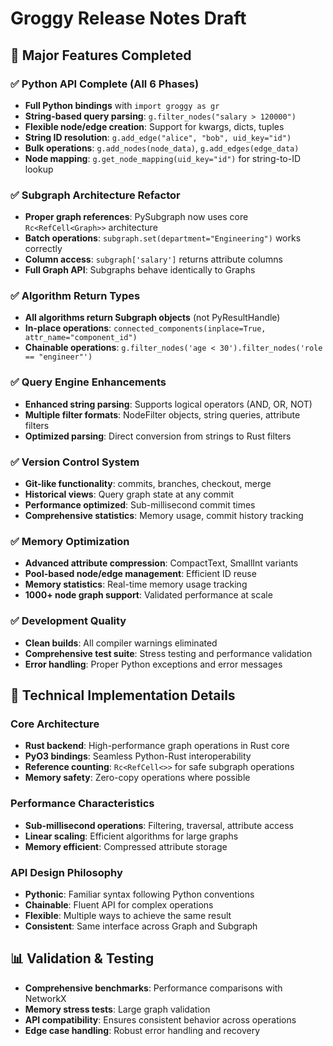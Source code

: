 # Groggy Release Notes Draft

## 🚀 Major Features Completed

### ✅ Python API Complete (All 6 Phases)
- **Full Python bindings** with `import groggy as gr`
- **String-based query parsing**: `g.filter_nodes("salary > 120000")`
- **Flexible node/edge creation**: Support for kwargs, dicts, tuples
- **String ID resolution**: `g.add_edge("alice", "bob", uid_key="id")`
- **Bulk operations**: `g.add_nodes(node_data)`, `g.add_edges(edge_data)`
- **Node mapping**: `g.get_node_mapping(uid_key="id")` for string-to-ID lookup

### ✅ Subgraph Architecture Refactor
- **Proper graph references**: PySubgraph now uses core `Rc<RefCell<Graph>>` architecture
- **Batch operations**: `subgraph.set(department="Engineering")` works correctly
- **Column access**: `subgraph['salary']` returns attribute columns
- **Full Graph API**: Subgraphs behave identically to Graphs

### ✅ Algorithm Return Types
- **All algorithms return Subgraph objects** (not PyResultHandle)
- **In-place operations**: `connected_components(inplace=True, attr_name="component_id")`
- **Chainable operations**: `g.filter_nodes('age < 30').filter_nodes('role == "engineer"')`

### ✅ Query Engine Enhancements
- **Enhanced string parsing**: Supports logical operators (AND, OR, NOT)
- **Multiple filter formats**: NodeFilter objects, string queries, attribute filters
- **Optimized parsing**: Direct conversion from strings to Rust filters

### ✅ Version Control System
- **Git-like functionality**: commits, branches, checkout, merge
- **Historical views**: Query graph state at any commit
- **Performance optimized**: Sub-millisecond commit times
- **Comprehensive statistics**: Memory usage, commit history tracking

### ✅ Memory Optimization
- **Advanced attribute compression**: CompactText, SmallInt variants
- **Pool-based node/edge management**: Efficient ID reuse
- **Memory statistics**: Real-time memory usage tracking
- **1000+ node graph support**: Validated performance at scale

### ✅ Development Quality
- **Clean builds**: All compiler warnings eliminated
- **Comprehensive test suite**: Stress testing and performance validation
- **Error handling**: Proper Python exceptions and error messages

## 🔧 Technical Implementation Details

### Core Architecture
- **Rust backend**: High-performance graph operations in Rust core
- **PyO3 bindings**: Seamless Python-Rust interoperability
- **Reference counting**: `Rc<RefCell<>>` for safe subgraph operations
- **Memory safety**: Zero-copy operations where possible

### Performance Characteristics
- **Sub-millisecond operations**: Filtering, traversal, attribute access
- **Linear scaling**: Efficient algorithms for large graphs
- **Memory efficient**: Compressed attribute storage

### API Design Philosophy
- **Pythonic**: Familiar syntax following Python conventions
- **Chainable**: Fluent API for complex operations
- **Flexible**: Multiple ways to achieve the same result
- **Consistent**: Same interface across Graph and Subgraph

## 📊 Validation & Testing
- **Comprehensive benchmarks**: Performance comparisons with NetworkX
- **Memory stress tests**: Large graph validation
- **API compatibility**: Ensures consistent behavior across operations
- **Edge case handling**: Robust error handling and recovery